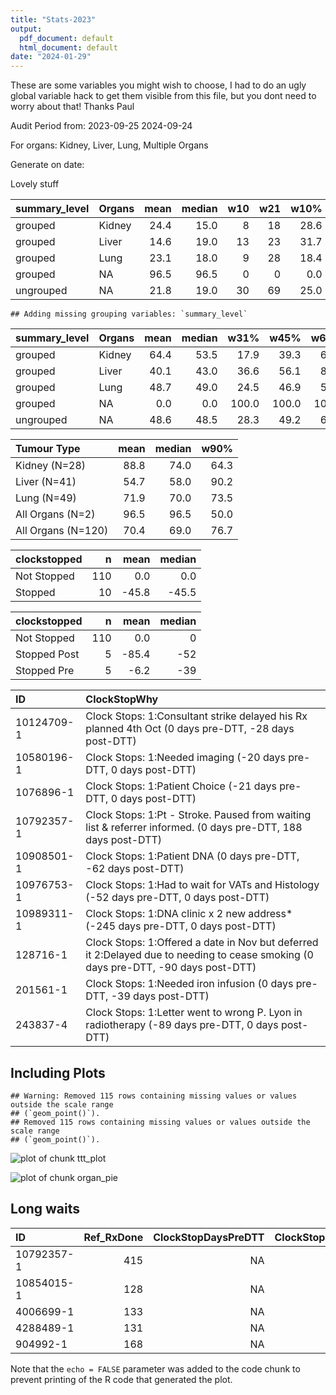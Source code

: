 ```yaml
---
title: "Stats-2023"
output:
  pdf_document: default
  html_document: default
date: "2024-01-29"
---
```





These are some variables you might wish to choose, I had to do an ugly global variable hack to get them visible from this file, but you dont need to worry about that! Thanks Paul

Audit Period from:
2023-09-25
2024-09-24

For organs:
Kidney, Liver, Lung, Multiple Organs

Generate on date:
<!--html_preserve--><div id="out87719d32eef5bd14" class="shiny-text-output"></div><!--/html_preserve-->

Lovely stuff


<table class="table" style="margin-left: auto; margin-right: auto;">
 <thead>
  <tr>
   <th style="text-align:left;"> summary_level </th>
   <th style="text-align:left;"> Organs </th>
   <th style="text-align:right;"> mean </th>
   <th style="text-align:right;"> median </th>
   <th style="text-align:right;"> w10 </th>
   <th style="text-align:right;"> w21 </th>
   <th style="text-align:right;"> w10% </th>
   <th style="text-align:right;"> w21% </th>
   <th style="text-align:right;"> n </th>
  </tr>
 </thead>
<tbody>
  <tr>
   <td style="text-align:left;"> grouped </td>
   <td style="text-align:left;"> Kidney </td>
   <td style="text-align:right;"> 24.4 </td>
   <td style="text-align:right;"> 15.0 </td>
   <td style="text-align:right;"> 8 </td>
   <td style="text-align:right;"> 18 </td>
   <td style="text-align:right;"> 28.6 </td>
   <td style="text-align:right;"> 64.3 </td>
   <td style="text-align:right;"> 28 </td>
  </tr>
  <tr>
   <td style="text-align:left;"> grouped </td>
   <td style="text-align:left;"> Liver </td>
   <td style="text-align:right;"> 14.6 </td>
   <td style="text-align:right;"> 19.0 </td>
   <td style="text-align:right;"> 13 </td>
   <td style="text-align:right;"> 23 </td>
   <td style="text-align:right;"> 31.7 </td>
   <td style="text-align:right;"> 56.1 </td>
   <td style="text-align:right;"> 41 </td>
  </tr>
  <tr>
   <td style="text-align:left;"> grouped </td>
   <td style="text-align:left;"> Lung </td>
   <td style="text-align:right;"> 23.1 </td>
   <td style="text-align:right;"> 18.0 </td>
   <td style="text-align:right;"> 9 </td>
   <td style="text-align:right;"> 28 </td>
   <td style="text-align:right;"> 18.4 </td>
   <td style="text-align:right;"> 57.1 </td>
   <td style="text-align:right;"> 49 </td>
  </tr>
  <tr>
   <td style="text-align:left;"> grouped </td>
   <td style="text-align:left;"> NA </td>
   <td style="text-align:right;"> 96.5 </td>
   <td style="text-align:right;"> 96.5 </td>
   <td style="text-align:right;"> 0 </td>
   <td style="text-align:right;"> 0 </td>
   <td style="text-align:right;"> 0.0 </td>
   <td style="text-align:right;"> 0.0 </td>
   <td style="text-align:right;"> 2 </td>
  </tr>
  <tr>
   <td style="text-align:left;"> ungrouped </td>
   <td style="text-align:left;"> NA </td>
   <td style="text-align:right;"> 21.8 </td>
   <td style="text-align:right;"> 19.0 </td>
   <td style="text-align:right;"> 30 </td>
   <td style="text-align:right;"> 69 </td>
   <td style="text-align:right;"> 25.0 </td>
   <td style="text-align:right;"> 57.5 </td>
   <td style="text-align:right;"> 120 </td>
  </tr>
</tbody>
</table>


```
## Adding missing grouping variables: `summary_level`
```

<table class="table" style="margin-left: auto; margin-right: auto;">
 <thead>
  <tr>
   <th style="text-align:left;"> summary_level </th>
   <th style="text-align:left;"> Organs </th>
   <th style="text-align:right;"> mean </th>
   <th style="text-align:right;"> median </th>
   <th style="text-align:right;"> w31% </th>
   <th style="text-align:right;"> w45% </th>
   <th style="text-align:right;"> w60% </th>
   <th style="text-align:right;"> n </th>
  </tr>
 </thead>
<tbody>
  <tr>
   <td style="text-align:left;"> grouped </td>
   <td style="text-align:left;"> Kidney </td>
   <td style="text-align:right;"> 64.4 </td>
   <td style="text-align:right;"> 53.5 </td>
   <td style="text-align:right;"> 17.9 </td>
   <td style="text-align:right;"> 39.3 </td>
   <td style="text-align:right;"> 60.7 </td>
   <td style="text-align:right;"> 28 </td>
  </tr>
  <tr>
   <td style="text-align:left;"> grouped </td>
   <td style="text-align:left;"> Liver </td>
   <td style="text-align:right;"> 40.1 </td>
   <td style="text-align:right;"> 43.0 </td>
   <td style="text-align:right;"> 36.6 </td>
   <td style="text-align:right;"> 56.1 </td>
   <td style="text-align:right;"> 85.4 </td>
   <td style="text-align:right;"> 41 </td>
  </tr>
  <tr>
   <td style="text-align:left;"> grouped </td>
   <td style="text-align:left;"> Lung </td>
   <td style="text-align:right;"> 48.7 </td>
   <td style="text-align:right;"> 49.0 </td>
   <td style="text-align:right;"> 24.5 </td>
   <td style="text-align:right;"> 46.9 </td>
   <td style="text-align:right;"> 59.2 </td>
   <td style="text-align:right;"> 49 </td>
  </tr>
  <tr>
   <td style="text-align:left;"> grouped </td>
   <td style="text-align:left;"> NA </td>
   <td style="text-align:right;"> 0.0 </td>
   <td style="text-align:right;"> 0.0 </td>
   <td style="text-align:right;"> 100.0 </td>
   <td style="text-align:right;"> 100.0 </td>
   <td style="text-align:right;"> 100.0 </td>
   <td style="text-align:right;"> 2 </td>
  </tr>
  <tr>
   <td style="text-align:left;"> ungrouped </td>
   <td style="text-align:left;"> NA </td>
   <td style="text-align:right;"> 48.6 </td>
   <td style="text-align:right;"> 48.5 </td>
   <td style="text-align:right;"> 28.3 </td>
   <td style="text-align:right;"> 49.2 </td>
   <td style="text-align:right;"> 69.2 </td>
   <td style="text-align:right;"> 120 </td>
  </tr>
</tbody>
</table>

<table class="table" style="margin-left: auto; margin-right: auto;">
 <thead>
  <tr>
   <th style="text-align:left;"> Tumour Type </th>
   <th style="text-align:right;"> mean </th>
   <th style="text-align:right;"> median </th>
   <th style="text-align:right;"> w90% </th>
  </tr>
 </thead>
<tbody>
  <tr>
   <td style="text-align:left;"> Kidney (N=28) </td>
   <td style="text-align:right;"> 88.8 </td>
   <td style="text-align:right;"> 74.0 </td>
   <td style="text-align:right;"> 64.3 </td>
  </tr>
  <tr>
   <td style="text-align:left;"> Liver (N=41) </td>
   <td style="text-align:right;"> 54.7 </td>
   <td style="text-align:right;"> 58.0 </td>
   <td style="text-align:right;"> 90.2 </td>
  </tr>
  <tr>
   <td style="text-align:left;"> Lung (N=49) </td>
   <td style="text-align:right;"> 71.9 </td>
   <td style="text-align:right;"> 70.0 </td>
   <td style="text-align:right;"> 73.5 </td>
  </tr>
  <tr>
   <td style="text-align:left;"> All Organs (N=2) </td>
   <td style="text-align:right;"> 96.5 </td>
   <td style="text-align:right;"> 96.5 </td>
   <td style="text-align:right;"> 50.0 </td>
  </tr>
  <tr>
   <td style="text-align:left;"> All Organs (N=120) </td>
   <td style="text-align:right;"> 70.4 </td>
   <td style="text-align:right;"> 69.0 </td>
   <td style="text-align:right;"> 76.7 </td>
  </tr>
</tbody>
</table>


<table class="table" style="margin-left: auto; margin-right: auto;">
 <thead>
  <tr>
   <th style="text-align:left;"> clockstopped </th>
   <th style="text-align:right;"> n </th>
   <th style="text-align:right;"> mean </th>
   <th style="text-align:right;"> median </th>
  </tr>
 </thead>
<tbody>
  <tr>
   <td style="text-align:left;"> Not Stopped </td>
   <td style="text-align:right;"> 110 </td>
   <td style="text-align:right;"> 0.0 </td>
   <td style="text-align:right;"> 0.0 </td>
  </tr>
  <tr>
   <td style="text-align:left;"> Stopped </td>
   <td style="text-align:right;"> 10 </td>
   <td style="text-align:right;"> -45.8 </td>
   <td style="text-align:right;"> -45.5 </td>
  </tr>
</tbody>
</table>


<table class="table" style="margin-left: auto; margin-right: auto;">
 <thead>
  <tr>
   <th style="text-align:left;"> clockstopped </th>
   <th style="text-align:right;"> n </th>
   <th style="text-align:right;"> mean </th>
   <th style="text-align:right;"> median </th>
  </tr>
 </thead>
<tbody>
  <tr>
   <td style="text-align:left;"> Not Stopped </td>
   <td style="text-align:right;"> 110 </td>
   <td style="text-align:right;"> 0.0 </td>
   <td style="text-align:right;"> 0 </td>
  </tr>
  <tr>
   <td style="text-align:left;"> Stopped Post </td>
   <td style="text-align:right;"> 5 </td>
   <td style="text-align:right;"> -85.4 </td>
   <td style="text-align:right;"> -52 </td>
  </tr>
  <tr>
   <td style="text-align:left;"> Stopped Pre </td>
   <td style="text-align:right;"> 5 </td>
   <td style="text-align:right;"> -6.2 </td>
   <td style="text-align:right;"> -39 </td>
  </tr>
</tbody>
</table>


<table class="table" style="margin-left: auto; margin-right: auto;">
 <thead>
  <tr>
   <th style="text-align:left;"> ID </th>
   <th style="text-align:left;"> ClockStopWhy </th>
  </tr>
 </thead>
<tbody>
  <tr>
   <td style="text-align:left;"> 10124709-1 </td>
   <td style="text-align:left;"> Clock Stops: 1:Consultant strike delayed his Rx planned 4th Oct (0 days pre-DTT, -28 days post-DTT) </td>
  </tr>
  <tr>
   <td style="text-align:left;"> 10580196-1 </td>
   <td style="text-align:left;"> Clock Stops: 1:Needed imaging (-20 days pre-DTT, 0 days post-DTT) </td>
  </tr>
  <tr>
   <td style="text-align:left;"> 1076896-1 </td>
   <td style="text-align:left;"> Clock Stops: 1:Patient Choice (-21 days pre-DTT, 0 days post-DTT) </td>
  </tr>
  <tr>
   <td style="text-align:left;"> 10792357-1 </td>
   <td style="text-align:left;"> Clock Stops: 1:Pt - Stroke.  Paused from waiting list &amp; referrer informed.  (0 days pre-DTT, 188 days post-DTT) </td>
  </tr>
  <tr>
   <td style="text-align:left;"> 10908501-1 </td>
   <td style="text-align:left;"> Clock Stops: 1:Patient DNA (0 days pre-DTT, -62 days post-DTT) </td>
  </tr>
  <tr>
   <td style="text-align:left;"> 10976753-1 </td>
   <td style="text-align:left;"> Clock Stops: 1:Had to wait for VATs and Histology (-52 days pre-DTT, 0 days post-DTT) </td>
  </tr>
  <tr>
   <td style="text-align:left;"> 10989311-1 </td>
   <td style="text-align:left;"> Clock Stops: 1:DNA clinic x 2 new address* (-245 days pre-DTT, 0 days post-DTT) </td>
  </tr>
  <tr>
   <td style="text-align:left;"> 128716-1 </td>
   <td style="text-align:left;"> Clock Stops: 1:Offered a date in Nov but deferred it 2:Delayed due to needing to cease smoking (0 days pre-DTT, -90 days post-DTT) </td>
  </tr>
  <tr>
   <td style="text-align:left;"> 201561-1 </td>
   <td style="text-align:left;"> Clock Stops: 1:Needed iron infusion (0 days pre-DTT, -39 days post-DTT) </td>
  </tr>
  <tr>
   <td style="text-align:left;"> 243837-4 </td>
   <td style="text-align:left;"> Clock Stops: 1:Letter went to wrong P. Lyon in radiotherapy (-89 days pre-DTT, 0 days post-DTT) </td>
  </tr>
</tbody>
</table>


## Including Plots



```
## Warning: Removed 115 rows containing missing values or values outside the scale range
## (`geom_point()`).
## Removed 115 rows containing missing values or values outside the scale range
## (`geom_point()`).
```

![plot of chunk ttt_plot](figure/ttt_plot-1.png)

![plot of chunk organ_pie](figure/organ_pie-1.png)

## Long waits


<table class="table" style="margin-left: auto; margin-right: auto;">
 <thead>
  <tr>
   <th style="text-align:left;"> ID </th>
   <th style="text-align:right;"> Ref_RxDone </th>
   <th style="text-align:right;"> ClockStopDaysPreDTT </th>
   <th style="text-align:right;"> ClockStopDaysPostDTT </th>
  </tr>
 </thead>
<tbody>
  <tr>
   <td style="text-align:left;"> 10792357-1 </td>
   <td style="text-align:right;"> 415 </td>
   <td style="text-align:right;"> NA </td>
   <td style="text-align:right;"> 188 </td>
  </tr>
  <tr>
   <td style="text-align:left;"> 10854015-1 </td>
   <td style="text-align:right;"> 128 </td>
   <td style="text-align:right;"> NA </td>
   <td style="text-align:right;"> NA </td>
  </tr>
  <tr>
   <td style="text-align:left;"> 4006699-1 </td>
   <td style="text-align:right;"> 133 </td>
   <td style="text-align:right;"> NA </td>
   <td style="text-align:right;"> NA </td>
  </tr>
  <tr>
   <td style="text-align:left;"> 4288489-1 </td>
   <td style="text-align:right;"> 131 </td>
   <td style="text-align:right;"> NA </td>
   <td style="text-align:right;"> NA </td>
  </tr>
  <tr>
   <td style="text-align:left;"> 904992-1 </td>
   <td style="text-align:right;"> 168 </td>
   <td style="text-align:right;"> NA </td>
   <td style="text-align:right;"> NA </td>
  </tr>
</tbody>
</table>

Note that the `echo = FALSE` parameter was added to the code chunk to prevent printing of the R code that generated the plot.
